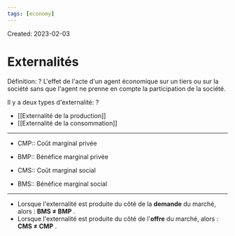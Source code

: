 ```yaml
---
tags: [economy]
---
```

Created: 2023-02-03

# Externalités
Définition:
?
L'effet de l'acte d'un agent économique sur un tiers ou sur la société sans que l'agent ne prenne en compte la participation de la société.
<!--SR:!2023-11-13,54,170-->

Il y a deux types d'externalité:
?
- [[Externalité de la production]]
- [[Externalité de la consommation]]
<!--SR:!2024-04-24,284,270-->

---
- CMP:: Coût marginal privée
<!--SR:!2025-02-22,474,270-->
- BMP:: Bénéfice marginal privée
<!--SR:!2024-12-26,418,250-->
- CMS:: Coût marginal social
<!--SR:!2024-02-20,242,270-->
- BMS:: Bénéfice marginal social
<!--SR:!2024-01-10,93,290-->

---

- Lorsque l'externalité est produite du côté de la **demande** du marché, alors : **BMS ≠ BMP** .
- Lorsque l'externalité est produite du côté de l'**offre** du marché, alors : **CMS ≠ CMP** .